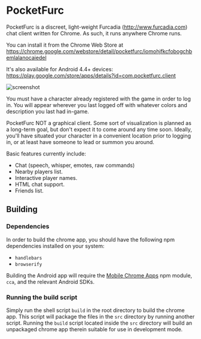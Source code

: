 # PocketFurc #
PocketFurc is a discreet, light-weight Furcadia (http://www.furcadia.com) chat client written for Chrome.
As such, it runs anywhere Chrome runs.

You can install it from the Chrome Web Store at https://chrome.google.com/webstore/detail/pocketfurc/iomohjfkcfobogchbemlalanocaiedel

It's also available for Android 4.4+ devices: https://play.google.com/store/apps/details?id=com.pocketfurc.client

![screenshot](http://i.imgur.com/VQh22qi.png)

You must have a character already registered with the game in order to log in.
You will appear wherever you last logged off with whatever colors and description you last had in-game.

PocketFurc NOT a graphical client. Some sort of visualization is planned as a long-term goal, but don't expect it to come around any time soon. Ideally, you'll have situated your character in a convenient location prior to logging in, or at least have someone to lead or summon you around.

Basic features currently include:
- Chat (speech, whisper, emotes, raw commands)
- Nearby players list.
- Interactive player names.
- HTML chat support.
- Friends list.

## Building ##

### Dependencies ###
In order to build the chrome app, you should have the following npm dependencies installed on your system:

- `handlebars`
- `browserify`

Building the Android app will require the [Mobile Chrome Apps](https://github.com/MobileChromeApps/mobile-chrome-apps) npm module, `cca`, and the
relevant Android SDKs.

### Running the build script ###
Simply run the shell script `build` in the root directory to build the chrome app. This script will package the files in the `src` directory by running another script. Running the `build` script located inside the `src` directory will build an unpackaged chrome app therein suitable for use in development mode.
